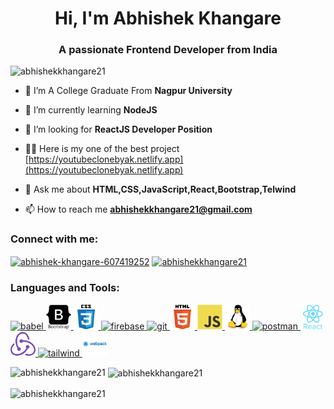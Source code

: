 <h1 align="center">Hi, I'm Abhishek Khangare</h1>
<h3 align="center">A passionate Frontend Developer from India</h3>

<p align="left"> <img src="https://komarev.com/ghpvc/?username=abhishekkhangare21&label=Profile%20views&color=0e75b6&style=flat" alt="abhishekkhangare21" /> </p>

- 🔭 I’m A College Graduate From **Nagpur University**

- 🌱 I’m currently learning **NodeJS**

- 🤝 I’m looking for **ReactJS Developer Position**

- 👨‍💻 Here is my one of the best project [https://youtubeclonebyak.netlify.app](https://youtubeclonebyak.netlify.app)

- 💬 Ask me about **HTML,CSS,JavaScript,React,Bootstrap,Telwind**

- 📫 How to reach me **abhishekkhangare21@gmail.com**

<h3 align="left">Connect with me:</h3>
<p align="left">
<a href="https://linkedin.com/in/abhishek-khangare-607419252" target="blank"><img align="center" src="https://raw.githubusercontent.com/rahuldkjain/github-profile-readme-generator/master/src/images/icons/Social/linked-in-alt.svg" alt="abhishek-khangare-607419252" height="30" width="40" /></a>
<a href="https://codesandbox.com/abhishekkhangare21" target="blank"><img align="center" src="https://raw.githubusercontent.com/rahuldkjain/github-profile-readme-generator/master/src/images/icons/Social/codesandbox.svg" alt="abhishekkhangare21" height="30" width="40" /></a>
</p>

<h3 align="left">Languages and Tools:</h3>
<p align="left"> <a href="https://babeljs.io/" target="_blank" rel="noreferrer"> <img src="https://www.vectorlogo.zone/logos/babeljs/babeljs-icon.svg" alt="babel" width="40" height="40"/> </a> <a href="https://getbootstrap.com" target="_blank" rel="noreferrer"> <img src="https://raw.githubusercontent.com/devicons/devicon/master/icons/bootstrap/bootstrap-plain-wordmark.svg" alt="bootstrap" width="40" height="40"/> </a> <a href="https://www.w3schools.com/css/" target="_blank" rel="noreferrer"> <img src="https://raw.githubusercontent.com/devicons/devicon/master/icons/css3/css3-original-wordmark.svg" alt="css3" width="40" height="40"/> </a> <a href="https://firebase.google.com/" target="_blank" rel="noreferrer"> <img src="https://www.vectorlogo.zone/logos/firebase/firebase-icon.svg" alt="firebase" width="40" height="40"/> </a> <a href="https://git-scm.com/" target="_blank" rel="noreferrer"> <img src="https://www.vectorlogo.zone/logos/git-scm/git-scm-icon.svg" alt="git" width="40" height="40"/> </a> <a href="https://www.w3.org/html/" target="_blank" rel="noreferrer"> <img src="https://raw.githubusercontent.com/devicons/devicon/master/icons/html5/html5-original-wordmark.svg" alt="html5" width="40" height="40"/> </a> <a href="https://developer.mozilla.org/en-US/docs/Web/JavaScript" target="_blank" rel="noreferrer"> <img src="https://raw.githubusercontent.com/devicons/devicon/master/icons/javascript/javascript-original.svg" alt="javascript" width="40" height="40"/> </a> <a href="https://www.linux.org/" target="_blank" rel="noreferrer"> <img src="https://raw.githubusercontent.com/devicons/devicon/master/icons/linux/linux-original.svg" alt="linux" width="40" height="40"/> </a> <a href="https://postman.com" target="_blank" rel="noreferrer"> <img src="https://www.vectorlogo.zone/logos/getpostman/getpostman-icon.svg" alt="postman" width="40" height="40"/> </a> <a href="https://reactjs.org/" target="_blank" rel="noreferrer"> <img src="https://raw.githubusercontent.com/devicons/devicon/master/icons/react/react-original-wordmark.svg" alt="react" width="40" height="40"/> </a> <a href="https://redux.js.org" target="_blank" rel="noreferrer"> <img src="https://raw.githubusercontent.com/devicons/devicon/master/icons/redux/redux-original.svg" alt="redux" width="40" height="40"/> </a> <a href="https://tailwindcss.com/" target="_blank" rel="noreferrer"> <img src="https://www.vectorlogo.zone/logos/tailwindcss/tailwindcss-icon.svg" alt="tailwind" width="40" height="40"/> </a> <a href="https://webpack.js.org" target="_blank" rel="noreferrer"> <img src="https://raw.githubusercontent.com/devicons/devicon/d00d0969292a6569d45b06d3f350f463a0107b0d/icons/webpack/webpack-original-wordmark.svg" alt="webpack" width="40" height="40"/> </a> </p>

<p><img align="left" src="https://github-readme-stats.vercel.app/api/top-langs?username=abhishekkhangare21&show_icons=true&locale=en&layout=compact" alt="abhishekkhangare21" /></p>

<p>&nbsp;<img align="center" src="https://github-readme-stats.vercel.app/api?username=abhishekkhangare21&show_icons=true&locale=en" alt="abhishekkhangare21" /></p>

<p><img align="center" src="https://github-readme-streak-stats.herokuapp.com/?user=abhishekkhangare21&" alt="abhishekkhangare21" /></p>
